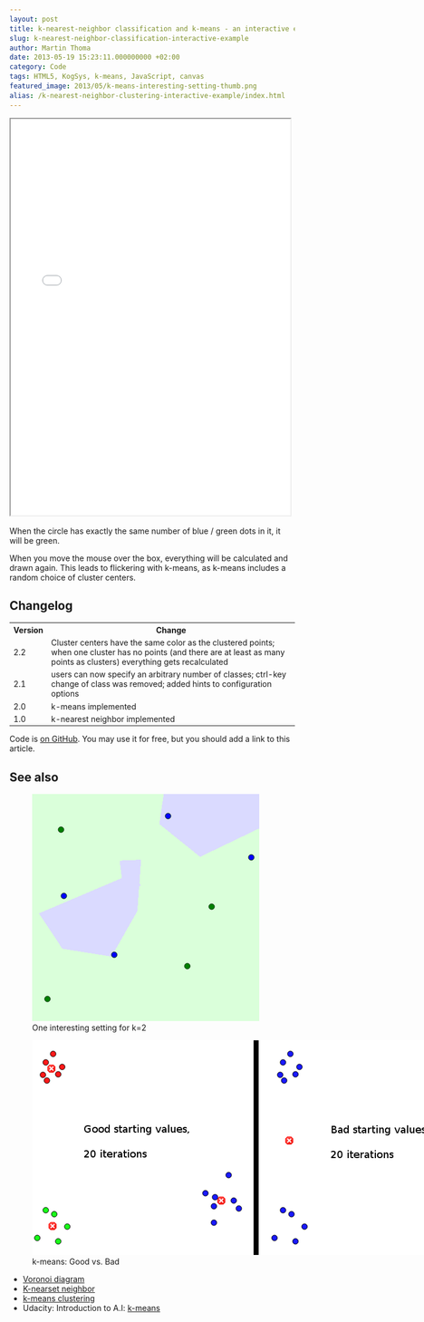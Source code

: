 ```yaml
---
layout: post
title: k-nearest-neighbor classification and k-means - an interactive example
slug: k-nearest-neighbor-classification-interactive-example
author: Martin Thoma
date: 2013-05-19 15:23:11.000000000 +02:00
category: Code
tags: HTML5, KogSys, k-means, JavaScript, canvas
featured_image: 2013/05/k-means-interesting-setting-thumb.png
alias: /k-nearest-neighbor-clustering-interactive-example/index.html
---
```

<iframe src="../html5/clustering/clustering.htm" width="98%" height="700px"></iframe>

When the circle has exactly the same number of blue / green dots in it, it will
be green.

When you move the mouse over the box, everything will be calculated and drawn
again. This leads to flickering with k-means, as k-means includes a random
choice of cluster centers.

<h2>Changelog</h2>
<table>
  <tr>
    <th>Version</th>
    <th>Change</th>
  </tr>
  <tr>
    <td><span class="hint" title="974b52110126bfd7169622c7041506f56beae1cf">2.2</span></td>
    <td>Cluster centers have the same color as the clustered points; when one cluster has no points (and there are at least as many points as clusters) everything gets recalculated</td>
  </tr>
  <tr>
    <td><span class="hint" title="1c37b0a860a419668e54c3c6c6189148485d3ea5">2.1</span></td>
    <td>users can now specify an arbitrary number of classes; ctrl-key change of class was removed; added hints to configuration options</td>
  </tr>
  <tr>
    <td><span class="hint" title="4ed5997089...">2.0</span></td>
    <td>k-means implemented</td>
  </tr>
  <tr>
    <td>1.0</td>
    <td>k-nearest neighbor implemented</td>
  </tr>
</table>

Code is <a href="https://github.com/MartinThoma/algorithms/tree/master/k-nearest-neighbor">on GitHub</a>.
You may use it for free, but you should add a link to this article.

<h2>See also</h2>

<figure class="aligncenter">
            <a href="../images/2013/05/k-nearest-neighbor-interesting-setting.png"><img src="../images/2013/05/k-nearest-neighbor-interesting-setting.png" alt="One interesting setting for k=2" style="max-width:401px;max-height:401px" class="size-full wp-image-66811"/></a>
            <figcaption class="text-center">One interesting setting for k=2</figcaption>
        </figure>

<figure class="aligncenter">
            <a href="../images/2013/05/k-means-good-vs-bad.png"><img src="../images/2013/05/k-means-good-vs-bad.png" alt="k-means: Good vs. Bad" style="max-width:800px;max-height:379px" class="size-full wp-image-67701"/></a>
            <figcaption class="text-center">k-means: Good vs. Bad</figcaption>
        </figure>

<ul>
  <li><a href="http://en.wikipedia.org/wiki/Voronoi_diagram">Voronoi diagram</a></li>
  <li><a href="http://en.wikipedia.org/wiki/K-nearest_neighbors_algorithm">K-nearset neighbor</a></li>
  <li><a href="http://en.wikipedia.org/wiki/K-means_clustering">k-means clustering</a></li>
  <li>Udacity: Introduction to A.I: <a href="https://www.youtube.com/watch?v=zaKjh2N8jN4">k-means</a></li>
</ul>
